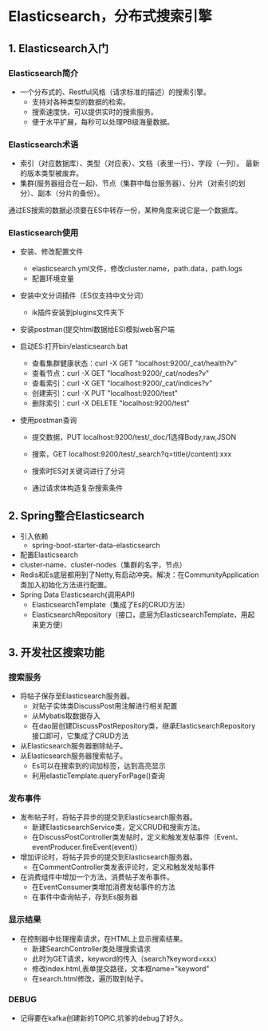 # Elasticsearch，分布式搜索引擎

## 1. Elasticsearch入门

### Elasticsearch简介

- 一个分布式的、Restful风格（请求标准的描述）的搜索引擎。
  - 支持对各种类型的数据的检索。
  - 搜索速度快，可以提供实时的搜索服务。
  - 便于水平扩展，每秒可以处理PB级海量数据。

### Elasticsearch术语

- 索引（对应数据库）、类型（对应表）、文档（表里一行）、字段（一列）。   最新的版本类型被废弃。                                                                                                                                                                                                                                                                                                                                                                                                                               
- 集群(服务器组合在一起)、节点（集群中每台服务器）、分片（对索引的划分）、副本（分片的备份）。

通过ES搜索的数据必须要在ES中转存一份，某种角度来说它是一个数据库。

### Elasticsearch使用

* 安装、修改配置文件
  * elasticsearch.yml文件，修改cluster.name，path.data，path.logs
  * 配置环境变量
* 安装中文分词插件（ES仅支持中文分词）
  * ik插件安装到plugins文件夹下
* 安装postman(提交html数据给ES)模拟web客户端
* 启动ES:打开bin/elasticsearch.bat
  * 查看集群健康状态：curl -X GET "localhost:9200/_cat/health?v"
  * 查看节点：curl -X GET "localhost:9200/_cat/nodes?v"
  * 查看索引：curl -X GET "localhost:9200/_cat/indices?v"
  * 创建索引：curl -X PUT "localhost:9200/test"
  * 删除索引：curl -X DELETE "localhost:9200/test"

* 使用postman查询

  * 提交数据，PUT localhost:9200/test/_doc/1选择Body,raw,JSON

  * 搜索，GET localhost:9200/test/_search?q=title(/content):xxx

  * 搜索时ES对关键词进行了分词

  * 通过请求体构造复杂搜索条件

## 2. Spring整合Elasticsearch

* 引入依赖
  * spring-boot-starter-data-elasticsearch
*  配置Elasticsearch
  * cluster-name、cluster-nodes（集群的名字，节点）
  * Redis和Es底层都用到了Netty,有启动冲突。解决：在CommunityApplication类加入初始化方法进行配置。
* Spring Data Elasticsearch(调用API)
  * ElasticsearchTemplate（集成了Es的CRUD方法）
  * ElasticsearchRepository（接口，底层为ElasticsearchTemplate，用起来更方便）

## 3. 开发社区搜索功能

### 搜索服务

- 将帖子保存至Elasticsearch服务器。
  - 对贴子实体类DiscussPost用注解进行相关配置
  - 从Mybatis取数据存入
  - 在dao层创建DiscussPostRepository类，继承ElasticsearchRepository接口即可，它集成了CRUD方法
- 从Elasticsearch服务器删除帖子。
- 从Elasticsearch服务器搜索帖子。
  - Es可以在搜索到的词加标签，达到高亮显示
  - 利用elasticTemplate.queryForPage()查询

### 发布事件

- 发布帖子时，将帖子异步的提交到Elasticsearch服务器。
  - 新建ElasticsearchService类，定义CRUD和搜索方法。
  - 在DiscussPostController类发帖时，定义和触发发帖事件（Event、eventProducer.fireEvent(event)）
- 增加评论时，将帖子异步的提交到Elasticsearch服务器。
  - 在CommentController类发表评论时，定义和触发发帖事件
- 在消费组件中增加一个方法，消费帖子发布事件。
  - 在EventConsumer类增加消费发帖事件的方法
  - 在事件中查询帖子，存到Es服务器

### 显示结果

- 在控制器中处理搜索请求，在HTML上显示搜索结果。
  - 新建SearchController类处理搜索请求
  - 此时为GET请求，keyword的传入（search?keyword=xxx）
  - 修改index.html,表单提交路径，文本框name="keyword"
  - 在search.html修改，遍历取到帖子。

### DEBUG

* 记得要在kafka创建新的TOPIC,坑爹的debug了好久。

